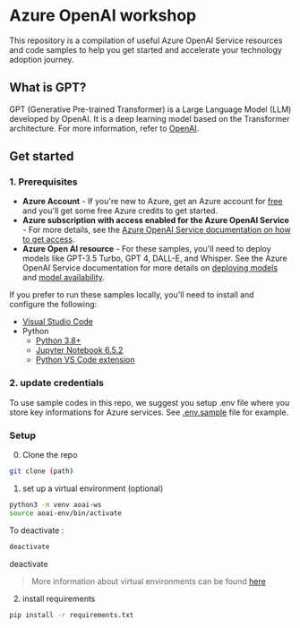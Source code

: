 # Azure OpenAI workshop
This repository is a compilation of useful Azure OpenAI Service resources and code samples to help you get started and accelerate your technology adoption journey.

## What is GPT?
GPT (Generative Pre-trained Transformer) is a Large Language Model (LLM) developed by OpenAI. It is a deep learning model based on the Transformer architecture. For more information, refer to [OpenAI](openai.com).

## Get started
### 1. Prerequisites

- **Azure Account** - If you're new to Azure, get an Azure account for [free](https://aka.ms/free) and you'll get some free Azure credits to get started.
- **Azure subscription with access enabled for the Azure OpenAI Service** - For more details, see the [Azure OpenAI Service documentation on how to get access](https://learn.microsoft.com/azure/ai-services/openai/overview#how-do-i-get-access-to-azure-openai). 
- **Azure Open AI resource** - For these samples, you'll need to deploy models like GPT-3.5 Turbo, GPT 4, DALL-E, and Whisper. See the Azure OpenAI Service documentation for more details on [deploying models](https://learn.microsoft.com/azure/ai-services/openai/how-to/create-resource?pivots=web-portal) and [model availability](https://learn.microsoft.com/azure/ai-services/openai/concepts/models).

If you prefer to run these samples locally, you'll need to install and configure the following:

- [Visual Studio Code](https://code.visualstudio.com/Download)
- Python
  - [Python 3.8+](https://www.python.org/downloads/)
  - [Jupyter Notebook 6.5.2](https://jupyter.org/install)
  - [Python VS Code extension](https://marketplace.visualstudio.com/items?itemName=ms-python.python)

### 2. update credentials
To use sample codes in this repo, we suggest you setup .env file where you store key informations for Azure services. See [.env.sample](./.env.sample) file for example.


### Setup
0. Clone the repo
```bash
git clone (path)
```

1. set up a virtual environment (optional)
```bash
python3 -m venv aoai-ws
source aoai-env/bin/activate
```
To deactivate :
```bash
deactivate
```
deactivate
> More information about virtual environments can be found [here](https://docs.python.org/3/tutorial/venv.html)

2. install requirements
```bash
pip install -r requirements.txt
```
